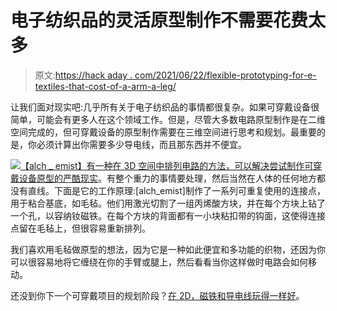 # 电子纺织品的灵活原型制作不需要花费太多

> 原文:[https://hack aday . com/2021/06/22/flexible-prototyping-for-e-textiles-that-cost-of-a-arm-a-leg/](https://hackaday.com/2021/06/22/flexible-prototyping-for-e-textiles-that-doesnt-cost-an-arm-and-a-leg/)

让我们面对现实吧:几乎所有关于电子纺织品的事情都很复杂。如果可穿戴设备很简单，可能会有更多人在这个领域工作。但是，尽管大多数电路原型制作是在二维空间完成的，但可穿戴设备的原型制作需要在三维空间进行思考和规划。最重要的是，你必须计算出你需要多少导电线，而且那东西并不便宜。

[![](../Images/48d1257f9c77c913eaa8ddb0aa1b44fc.png)](https://hackaday.com/wp-content/uploads/2021/06/wearable-prototyping-600.jpg)[【alch _ emist】有一种在 3D 空间中排列电路的方法，可以解决尝试制作可穿戴设备原型的严酷现实](https://www.instructables.com/Arrangeable-Prototype-Board-for-E-textiles/)。有整个重力的事情要处理，然后当然在人体的任何地方都没有直线。下面是它的工作原理:[alch_emist]制作了一系列可重复使用的连接点，用于粘合基底，如毛毡。他们用激光切割了一组丙烯酸方块，并在每个方块上钻了一个孔，以容纳钕磁铁。在每个方块的背面都有一小块粘扣带的钩面，这使得连接点留在毛毡上，但很容易重新排列。

我们喜欢用毛毡做原型的想法，因为它是一种如此便宜和多功能的织物，还因为你可以很容易地将它缠绕在你的手臂或腿上，然后看看当你这样做时电路会如何移动。

还没到你下一个可穿戴项目的规划阶段？[在 2D，磁铁和导电线玩得一样好](https://hackaday.com/2020/02/26/magnets-make-prototyping-e-textiles-a-snap/)。